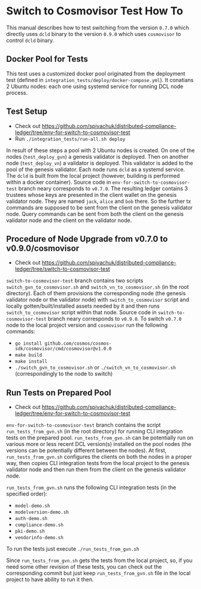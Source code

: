# Switch to Cosmovisor Test How To

This manual describes how to test switching from the version `0.7.0` which
directly uses `dcld` binary to the version `0.9.0` which uses `cosmovisor` to
control `dcld` binary.

## Docker Pool for Tests

This test uses a customized docker pool originated from the deployment test
(defined in `integration_tests/deploy/docker-compose.yml`). It conatians 2
Ubuntu nodes: each one using systemd service for running DCL node process.

## Test Setup

- Check out
  https://github.com/spivachuk/distributed-compliance-ledger/tree/env-for-switch-to-cosmovisor-test
- Run `./integration_tests/run-all.sh deploy`

In result of these steps a pool with 2 Ubuntu nodes is created. On one of the
nodes (`test_deploy_gvn`) a genesis validator is deployed. Then on another node
(`test_deploy_vn`) a validator is deployed. This validator is added to the pool
of the genesis validator. Each node runs `dcld` as a systemd service. The `dcld`
is built from the local project (however, building is performed within a docker
container). Source code in `env-for-switch-to-cosmovisor-test` branch neary
corresponds to `v0.7.0`. The resulting ledger contains 3 trustees whose keys are
presented in the client wallet on the genesis validator node. They are named
`jack`, `alice` and `bob` there. So the further tx commands are supposed to be
sent from the client on the genesis validator node. Query commands can be sent
from both the client on the genesis validator node and the client on the
validator node.

## Procedure of Node Upgrade from v0.7.0 to v0.9.0/cosmovisor

- Check out
  https://github.com/spivachuk/distributed-compliance-ledger/tree/switch-to-cosmovisor-test

`switch-to-cosmovisor-test` branch contains two scripts
`switch_gvn_to_cosmovisor.sh` and `switch_vn_to_cosmovisor.sh` (in the root
directory). Each of them provisions the corresponding node (the genesis
validator node or the validator node) with `switch_to_cosmovisor` script and
locally gotten/built/installed assets needed by it and then runs
`switch_to_cosmovisor` script within that node. Source code in
`switch-to-cosmovisor-test` branch neary corresponds to `v0.9.0`. To switch
`v0.7.0` node to the local project version and `cosmovisor` run the following
commands:

- `go install github.com/cosmos/cosmos-sdk/cosmovisor/cmd/cosmovisor@v1.0.0`
- `make build`
- `make install`
- `./switch_gvn_to_cosmovisor.sh` or `./switch_vn_to_cosmovisor.sh`
  (correspondingly to the node to switch)

## Run Tests on Prepared Pool

- Check out
  https://github.com/spivachuk/distributed-compliance-ledger/tree/env-for-switch-to-cosmovisor-test

`env-for-switch-to-cosmovisor-test` branch contains the script
`run_tests_from_gvn.sh` (in the root directory) for running CLI integration
tests on the prepared pool. `run_tests_from_gvn.sh` can be potentially run on
various more or less recent DCL version(s) installed on the pool nodes (the
versions can be potentially different between the nodes). At first,
`run_tests_from_gvn.sh` configures the clients on both the nodes in a proper
way, then copies CLI integration tests from the local project to the genesis
validator node and then run them from the client on the genesis validator node.

`run_tests_from_gvn.sh` runs the following CLI integration tests (in the
specified order):

- `model-demo.sh`
- `modelversion-demo.sh`
- `auth-demo.sh`
- `compliance-demo.sh`
- `pki-demo.sh`
- `vendorinfo-demo.sh`

To run the tests just execute `./run_tests_from_gvn.sh`

Since `run_tests_from_gvn.sh` gets the tests from the local project, so, if you
need some other revision of these tests, you can check out the corresponding
commit but just keep `run_tests_from_gvn.sh` file in the local project to have
ability to run it then.
